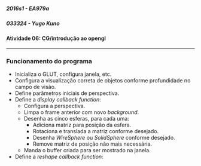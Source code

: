 ##### 2016s1 - EA979a
##### 033324 - Yugo Kuno
#### Atividade 06: CG/introdução ao opengl

---

### Funcionamento do programa

- Inicializa o GLUT, configura janela, etc.
- Configura a visualização correta de objetos conforme profundidade no campo de visão.
- Define parâmetros iniciais de perspectiva.
- Define a _display callback function_:
  - Configura a perspectiva.
  - Limpa o frame anterior com novo _background_.
  - Desenha as cinco esferas, para cada uma:
    - Adiciona matriz para posição da esfera.
    - Rotaciona e translada a matriz conforme desejado.
    - Desenha _WireSphere_ ou _SolidSphere_ conforme desejado.
    - Remove matriz de posição não mais necessária.
  - Manda o buffer criada para ser mostrado na janela.
- Define a _reshape callback function_:
